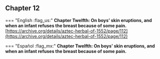## Chapter 12  

=== "English :flag_us:"
    **Chapter Twelfth: On boys’ skin eruptions, and when an infant refuses the breast because of some pain.**  
    [https://archive.org/details/aztec-herbal-of-1552/page/112](https://archive.org/details/aztec-herbal-of-1552/page/112)  


=== "Español :flag_mx:"
    **Chapter Twelfth: On boys’ skin eruptions, and when an infant refuses the breast because of some pain.**  

